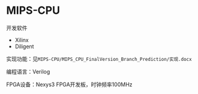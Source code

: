 # MIPS-CPU

开发软件
- Xilinx
- Diligent

实现功能：见`MIPS-CPU/MIPS_CPU_FinalVersion_Branch_Prediction/实现.docx`

编程语言：Verilog

FPGA设备：Nexys3 FPGA开发板，时钟频率100MHz
